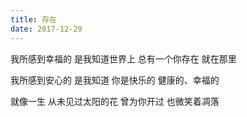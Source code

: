 ```yaml
---
title: 存在
date: 2017-12-29
---
```


我所感到幸福的
是我知道世界上
总有一个你存在<!--more-->
就在那里

我所感到安心的
是我知道
你是快乐的
健康的、幸福的

就像一生
从未见过太阳的花
曾为你开过
也微笑着凋落